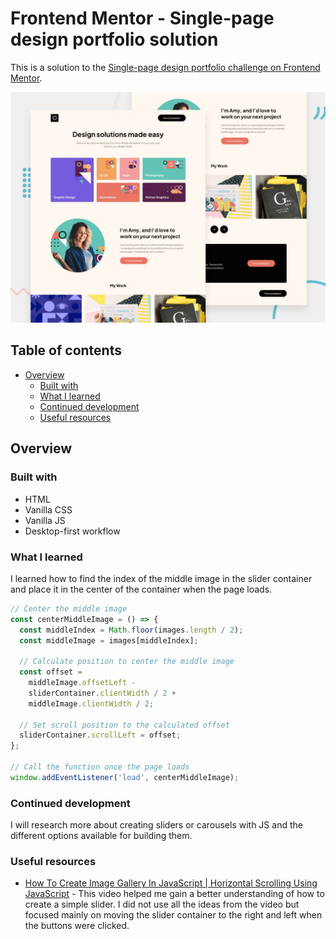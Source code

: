 # Frontend Mentor - Single-page design portfolio solution

This is a solution to the [Single-page design portfolio challenge on Frontend Mentor](https://www.frontendmentor.io/challenges/singlepage-design-portfolio-2MMhyhfKVo).

![Design preview for the Single-page design portfolio coding challenge](./preview.jpg)

## Table of contents

- [Overview](#overview)
  - [Built with](#built-with)
  - [What I learned](#what-i-learned)
  - [Continued development](#continued-development)
  - [Useful resources](#useful-resources)

## Overview

### Built with

- HTML
- Vanilla CSS
- Vanilla JS
- Desktop-first workflow

### What I learned

I learned how to find the index of the middle image in the slider container and place it in the center of the container when the page loads.

```js
// Center the middle image
const centerMiddleImage = () => {
  const middleIndex = Math.floor(images.length / 2);
  const middleImage = images[middleIndex];

  // Calculate position to center the middle image
  const offset =
    middleImage.offsetLeft -
    sliderContainer.clientWidth / 2 +
    middleImage.clientWidth / 2;

  // Set scroll position to the calculated offset
  sliderContainer.scrollLeft = offset;
};

// Call the function once the page loads
window.addEventListener('load', centerMiddleImage);
```

### Continued development

I will research more about creating sliders or carousels with JS and the different options available for building them.

### Useful resources

- [How To Create Image Gallery In JavaScript | Horizontal Scrolling Using JavaScript](https://www.youtube.com/watch?v=gzXyRa7jwk4) - This video helped me gain a better understanding of how to create a simple slider. I did not use all the ideas from the video but focused mainly on moving the slider container to the right and left when the buttons were clicked.
